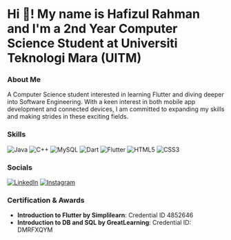 # Hi 👋! My name is Hafizul Rahman and I'm a 2nd Year Computer Science Student at Universiti Teknologi Mara (UITM)

### About Me
A Computer Science student interested in learning Flutter and diving deeper into Software Engineering. With a keen interest in both mobile app development and connected devices, I am committed to expanding my skills and making strides in these exciting fields.

### Skills
![Java](https://img.shields.io/badge/-Java-black?style=flat-square&logo=java)
![C++](https://img.shields.io/badge/-C++-black?style=flat-square&logo=c++)
![MySQL](https://img.shields.io/badge/-MySQL-black?style=flat-square&logo=mysql)
![Dart](https://img.shields.io/badge/-Dart-black?style=flat-square&logo=dart)
![Flutter](https://img.shields.io/badge/-Flutter-black?style=flat-square&logo=flutter)
![HTML5](https://img.shields.io/badge/-HTML5-black?style=flat-square&logo=html5)
![CSS3](https://img.shields.io/badge/-CSS3-black?style=flat-square&logo=css3)

### Socials
[![LinkedIn](https://img.shields.io/badge/-LinkedIn-0077B5?style=flat-square&logo=linkedin&logoColor=white)](https://www.linkedin.com)
[![Instagram](https://img.shields.io/badge/-Instagram-E4405F?style=flat-square&logo=instagram&logoColor=white)](https://www.instagram.com/ijoiz_/)

### Certification & Awards
- **Introduction to Flutter by Simplilearn**: Credential ID 4852646
- **Introduction to DB and SQL by GreatLearning**: Credential ID: DMRFXQYM

